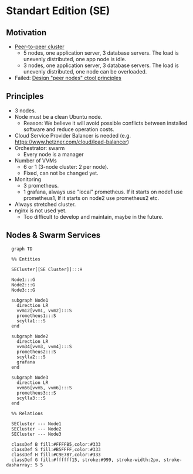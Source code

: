# Standart Edition (SE)

## Motivation

- [Peer-to-peer cluster](https://github.com/voedger/voedger/issues/1891)
  - 5 nodes, one application server, 3 database servers. The load is unevenly distributed, one app node is idle.
  - 3 nodes, one application server, 3 database servers. The load is unevenly distributed, one node can be overloaded.
- Failed: [Design "peer nodes" ctool principles](https://github.com/voedger/voedger/issues/2550)

## Principles

- 3 nodes.
- Node must be a clean Ubuntu node.
  - Reason: We believe it will avoid possible conflicts between installed software and reduce operation costs.
- Cloud Service Provider Balancer is needed (e.g.  https://www.hetzner.com/cloud/load-balancer)
- Orchestrator: swarm
  - Every node is a manager
- Number of VVMs
  - 6 or 1 (3-node cluster: 2 per node).
  - Fixed, can not be changed yet.
- Monitoring
  - 3 prometheus.
  - 1  grafana, always use "local" prometheus. If it starts on node1 use prometheus1, If it starts on node2 use prometheus2 etc.
- Always stretched cluster.
- nginx is not used yet.
  - Too difficult to develop and maintain, maybe in the future.

## Nodes & Swarm Services

```mermaid
  graph TD

  %% Entities

  SECluster[[SE Cluster]]:::H

  Node1:::G
  Node2:::G
  Node3:::G

  subgraph Node1
    direction LR
    vvm12[vvm1, vvm2]:::S
    prometheus1:::S
    scylla1:::S
  end

  subgraph Node2
    direction LR
    vvm34[vvm3, vvm4]:::S
    prometheus2:::S
    scylla2:::S
    grafana
  end

  subgraph Node3
    direction LR
    vvm56[vvm5, vvm6]:::S
    prometheus3:::S
    scylla3:::S
  end

  %% Relations

  SECluster --- Node1
  SECluster --- Node2
  SECluster --- Node3

  classDef B fill:#FFFFB5,color:#333
  classDef S fill:#B5FFFF,color:#333
  classDef H fill:#C9E7B7,color:#333
  classDef G fill:#ffffff15, stroke:#999, stroke-width:2px, stroke-dasharray: 5 5  
  
```  